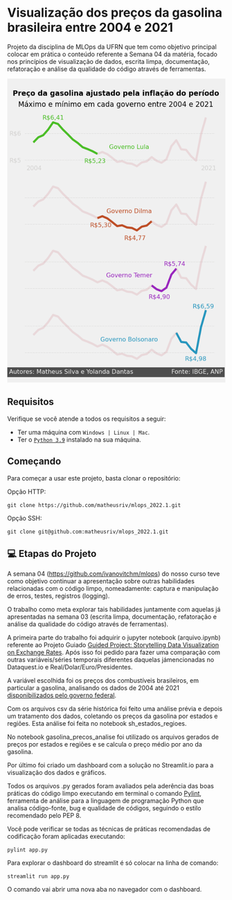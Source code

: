 # Visualização dos preços da gasolina brasileira entre 2004 e 2021

Projeto da disciplina de MLOps da UFRN que tem como objetivo principal colocar em prática o conteúdo referente a Semana 04 da matéria, focado nos princípios de visualização de dados, escrita limpa, documentação, refatoração e análise da qualidade do código através de ferramentas.

<p align="center">
<img src="imagens/gasolina_ajustada_presidentes.png" alt="Gráfico dos preços da gasolina ajustados pela inflação por mandatos presidenciais (2004 - 2021)" style="height: 700px;"/>
</p>

## Requisitos

Verifique se você atende a todos os requisitos a seguir:
* Ter uma máquina com ` Windows | Linux | Mac `.
* Ter o [`Python 3.9`](https://www.python.org/downloads/) instalado na sua máquina.

## Começando

Para começar a usar este projeto, basta clonar o repositório:

Opção HTTP:
```
git clone https://github.com/matheusriv/mlops_2022.1.git
```

Opção SSH:
```
git clone git@github.com:matheusriv/mlops_2022.1.git
```

## 💻 Etapas do Projeto

A semana 04 (https://github.com/ivanovitchm/mlops) do nosso curso teve como objetivo continuar a apresentação sobre outras habilidades relacionadas com o código limpo, nomeadamente: captura e manipulação de erros, testes, registros (logging).

O trabalho como meta explorar tais habilidades juntamente com aquelas já apresentadas na semana 03 (escrita limpa, documentação, refatoração e análise da qualidade do código através de ferramentas).

A primeira parte do trabalho foi adquirir o jupyter notebook (arquivo.ipynb) referente ao Projeto Guiado [Guided Project: Storytelling Data Visualization on Exchange Rates](https://github.com/dataquestio/solutions/blob/master/Mission529Solutions.ipynb). Após isso foi pedido para fazer uma comparação com outras variáveis/séries temporais diferentes daquelas jámencionadas no Dataquest.io e Real/Dolar/Euro/Presidentes.

A variável escolhida foi os preços dos combustíveis brasileiros, em particular a gasolina, analisando os dados de 2004 até 2021 [disponibilizados pelo governo federal](https://www.gov.br/anp/pt-br/centrais-de-conteudo/dados-abertos/serie-historica-de-precos-de-combustiveis).

Com os arquivos csv da série histórica foi feito uma análise prévia e depois um tratamento dos dados, coletando os preços da gasolina por estados e regiões. Esta análise foi feita no notebook sh_estados_regioes.

No notebook gasolina_precos_analise foi utilizado os arquivos gerados de preços por estados e regiões e se calcula o preço médio por ano da gasolina.

Por último foi criado um dashboard com a solução no Streamlit.io para a visualização dos dados e gráficos.

Todos os arquivos .py gerados foram avaliados pela aderência das boas práticas do código limpo executando em terminal o comando [Pylint](https://pylint.pycqa.org/en/latest/), ferramenta de análise para a linguagem de programação Python que analisa código-fonte, bug e qualidade de códigos, seguindo o estilo recomendado pelo PEP 8.

Você pode verificar se todas as técnicas de práticas recomendadas de codificação foram aplicadas executando:
```
pylint app.py
```

Para explorar o dashboard do streamlit é só colocar na linha de comando:
```
streamlit run app.py
```

O comando vai abrir uma nova aba no navegador com o dashboard.
